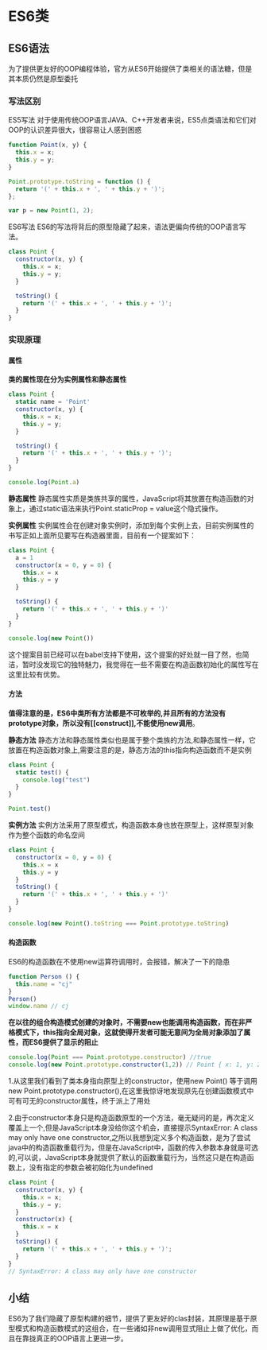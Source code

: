 # ES6类

## ES6语法
为了提供更友好的OOP编程体验，官方从ES6开始提供了类相关的语法糖，但是其本质仍然是原型委托
### 写法区别
ES5写法
对于使用传统OOP语言JAVA、C++开发者来说，ES5点类语法和它们对OOP的认识差异很大，很容易让人感到困惑 
```js
function Point(x, y) {
  this.x = x;
  this.y = y;
}

Point.prototype.toString = function () {
  return '(' + this.x + ', ' + this.y + ')';
};

var p = new Point(1, 2);
```
ES6写法
ES6的写法将背后的原型隐藏了起来，语法更偏向传统的OOP语言写法。
```js
class Point {
  constructor(x, y) {
    this.x = x;
    this.y = y;
  }

  toString() {
    return '(' + this.x + ', ' + this.y + ')';
  }
}
```
### 实现原理
#### 属性
**类的属性现在分为实例属性和静态属性**
```js
class Point {
  static name = 'Point'
  constructor(x, y) {
    this.x = x;
    this.y = y;
  }

  toString() {
    return '(' + this.x + ', ' + this.y + ')';
  }
}

console.log(Point.a)
```
**静态属性**
静态属性实质是类族共享的属性，JavaScript将其放置在构造函数的对象上，通过static语法来执行Point.staticProp = value这个隐式操作。

**实例属性**
实例属性会在创建对象实例时，添加到每个实例上去，目前实例属性的书写正如上面所见要写在构造器里面，目前有一个提案如下：
```js
class Point {
  a = 1
  constructor(x = 0, y = 0) {
    this.x = x
    this.y = y
  }

  toString() {
    return '(' + this.x + ', ' + this.y + ')'
  }
}

console.log(new Point())
```
这个提案目前已经可以在babel支持下使用，这个提案的好处就一目了然，也简洁，暂时没发现它的独特魅力，我觉得在一些不需要在构造函数初始化的属性写在这里比较有优势。

#### 方法
**值得注意的是，ES6中类所有方法都是不可枚举的,并且所有的方法没有prototype对象，所以没有\[[construct]],不能使用new调用**。

**静态方法**
静态方法和静态属性类似也是属于整个类族的方法,和静态属性一样，它放置在构造函数对象上,需要注意的是，静态方法的this指向构造函数而不是实例
```js
class Point {
  static test() {
    console.log("test")
  }
}

Point.test()
```
**实例方法**
实例方法采用了原型模式，构造函数本身也放在原型上，这样原型对象作为整个函数的命名空间
```js
class Point {
  constructor(x = 0, y = 0) {
    this.x = x
    this.y = y
  }
  toString() {
    return '(' + this.x + ', ' + this.y + ')'
  }
}

console.log(new Point().toString === Point.prototype.toString)
```
#### 构造函数
ES6的构造函数在不使用new运算符调用时，会报错，解决了一下的隐患
```js
function Person () {
  this.name = "cj"
}
Person() 
window.name // cj
```
**在以往的组合构造模式创建的对象时，不需要new也能调用构造函数，而在非严格模式下，this指向全局对象，这就使得开发者可能无意间为全局对象添加了属性，而ES6提供了显示的阻止**
```js
console.log(Point === Point.prototype.constructor) //true
console.log(new Point.prototype.constructor(1,2)) // Point { x: 1, y: 2 }
```
1.从这里我们看到了类本身指向原型上的constructor，使用new Point() 等于调用new Point.prototype.constructor(),在这里我惊讶地发现原先在创建函数模式中可有可无的constructor属性，终于派上了用处

2.由于constructor本身只是构造函数原型的一个方法，毫无疑问的是，再次定义覆盖上一个,但是JavaScript本身没给你这个机会，直接提示SyntaxError: A class may only have one constructor,之所以我想到定义多个构造函数，是为了尝试java中的构造函数重载行为，但是在JavaScript中，函数的传入参数本身就是可选的,可以说，JavaScript本身就提供了默认的函数重载行为，当然这只是在构造函数上，没有指定的参数会被初始化为undefined
```js
class Point {
  constructor(x, y) {
    this.x = x;
    this.y = y;
  }
  constructor(x) {
    this.x = x
  }
  toString() {
    return '(' + this.x + ', ' + this.y + ')';
  }
}
// SyntaxError: A class may only have one constructor
```

## 小结
ES6为了我们隐藏了原型构建的细节，提供了更友好的clas封装，其原理是基于原型模式和构造函数模式的这组合，在一些诸如非new调用显式阻止上做了优化，而且在靠拢真正的OOP语言上更进一步。